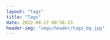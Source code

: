 ```yaml
---
layout: "tags"
title: "Tags"
date: 2022-08-17 00:56:23
header-img: "imgs/header/tags_bg.jpg"
---
```

